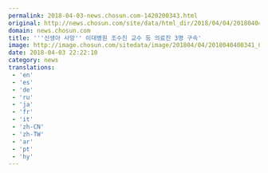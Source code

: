 ```yaml
---
permalink: 2018-04-03-news.chosun.com-1420200343.html
original: http://news.chosun.com/site/data/html_dir/2018/04/04/2018040400353.html
domain: news.chosun.com
title: '''신생아 사망'' 이대병원 조수진 교수 등 의료진 3명 구속'
image: http://image.chosun.com/sitedata/image/201804/04/2018040400341_0.jpg
date: 2018-04-03 22:22:10
category: news
translations: 
 - 'en'
 - 'es'
 - 'de'
 - 'ru'
 - 'ja'
 - 'fr'
 - 'it'
 - 'zh-CN'
 - 'zh-TW'
 - 'ar'
 - 'pt'
 - 'hy'
---
```



